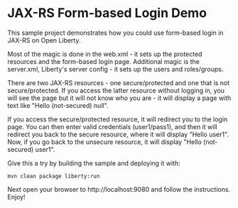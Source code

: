 # JAX-RS Form-based Login Demo

This sample project demonstrates how you could use form-based login in JAX-RS on Open Liberty.

Most of the magic is done in the web.xml - it sets up the protected resources and the form-based login page. Additional
magic is the server.xml, Liberty's server config - it sets up the users and roles/groups.

There are two JAX-RS resources - one secure/protected and one that is not secure/protected. If you access the latter
resource without logging in, you will see the page but it will not know who you are - it will display a page with text
like "Hello (not-secured) null".

If you access the secure/protected resource, it will redirect you to the login page.  You can then enter valid
credentials (user1/pass1), and then it will redirect you back to the secure resource, where it will display
"Hello user1".  Now, if you go back to the unsecure resource, it will display "Hello (not-secured) user1".

Give this a try by building the sample and deploying it with:
```
mvn clean package liberty:run
```

Next open your browser to http://localhost:9080 and follow the instructions. Enjoy!